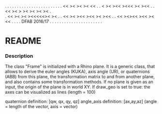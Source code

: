 . . . . . . . . . . . . . . . . . . . . . 
.                                       .
.    <<      ><      ><       >< <<     .
.    < ><   ><<     ><<<    ><    ><<   .
.    << >< > ><    ><  ><     ><        .  
.    <<  ><  ><   ><<<<<><      ><      .
.    <<      >< ><<     ><< ><    ><<   .
.    <<      ><><<       ><<  >< <<     .
.                                       .
.             DFAB 2016/17              .
. . . . . . . . . . . . . . . . . . . . . 


# README #

### Description ###

 
The class "Frame" is initialized with a Rhino plane.
It is a generic class, that allows to derive the euler angles (KUKA), axis angle (UR), or quaternions (ABB) from this plane,
the transformation matrix to and from another plane, and also contains some transformation methods.
If no plane is given as an input, the origin of the plane is in world XY.
If draw_geo is set to true: the axes can be visualized as lines (length = 100)

quaternion definition: [qw, qx, qy, qz]
angle_axis definition: [ax,ay,az] (angle = length of the vector, axis = vector)   